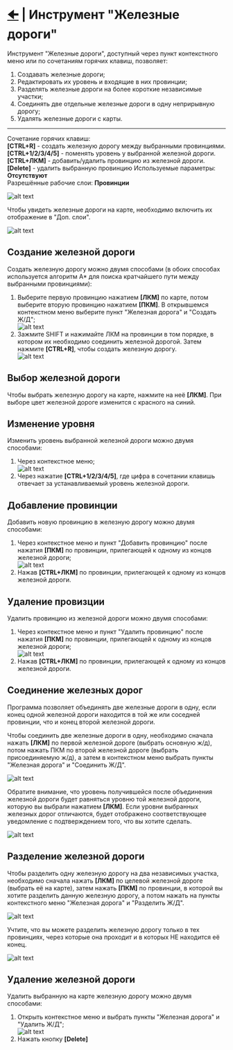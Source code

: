 # [🠈](../../lang=ru.md) | Инструмент "Железные дороги"

Инструмент "Железные дороги", доступный через пункт контекстного меню или по сочетаниям горячих клавиш, позволяет:
1. Создавать железные дороги;
2. Редактировать их уровень и входящие в них провинции;
3. Разделять железные дороги на более короткие независимые участки;
4. Соединять две отдельные железные дороги в одну неприрывную дорогу;
5. Удалять железные дороги с карты. 

---

Сочетание горячих клавиш: \
**[CTRL+R]** - создать железную дорогу между выбранными провинциями. \
**[CTRL+1/2/3/4/5]** - поменять уровень у выбранной железной дороги. \
**[CTRL+ЛКМ]** - добавить/удалить провинцию из железной дороги. \
**[Delete]** - удалить выбранную провинцию
Используемые параметры: **Отсутствуют** \
Разрешённые рабочие слои: **Провинции**

![alt text](_images/1_lang=ru.jpg)
    
Чтобы увидеть железные дороги на карте, необходимо включить их отображение в "Доп. слои".

![alt text](_images/0_lang=ru.jpg)

## Создание железной дороги
Создать железную дорогу можно двумя способами (в обоих способах используется алгоритм A* для поиска кратчайшего пути между выбранными провинциями):
1. Выберите первую провинцию нажатием **[ЛКМ]** по карте, потом выберите вторую провинцию нажатием **[ПКМ]**. В открывшемся контекстном меню выберите пункт "Железная дорога" и "Создать Ж/Д"; \
![alt text](_images/2_lang=ru.jpg)
2. Зажмите SHIFT и нажимайте ЛКМ на провинции в том порядке, в котором их необходимо соединить железной дорогой. Затем нажмите **[CTRL+R]**, чтобы создать железную дорогу. \
![alt text](_images/3_lang=ru.jpg)

## Выбор железной дороги
Чтобы выбрать железную дорогу на карте, нажмите на неё **[ЛКМ]**. При выборе цвет железной дороге изменится с красного на синий.

## Изменение уровня
Изменить уровень выбранной железной дороги можно двумя способами:
1. Через контекстное меню; \
![alt text](_images/4_lang=ru.jpg)
2. Через нажатие **[CTRL+1/2/3/4/5]**, где цифра в сочетании клавишь отвечает за устанавливаемый уровень железной дороги.

## Добавление провинции
Добавить новую провинцию в железную дорогу можно двумя способами:
1. Через контекстное меню и пункт "Добавить провинцию" после нажатия **[ПКМ]** по провинции, прилегающей к одному из концов железной дороги; \
![alt text](_images/5_lang=ru.jpg)
2. Нажав **[CTRL+ЛКМ]** по провинции, прилегающей к одному из концов железной дороги.

## Удаление провизции
Удалить провинцию из железной дороги можно двумя способами:
1. Через контекстное меню и пункт "Удалить провинцию" после нажатия **[ПКМ]** по провинции, прилегающей к одному из концов железной дороги; \
![alt text](_images/6_lang=ru.jpg)
2. Нажав **[CTRL+ЛКМ]** по провинции, прилегающей к одному из концов железной дороги.

## Соединение железных дорог
Программа позволяет объединять две железные дороги в одну, если конец одной железной дороги находится в той же или соседней провинции, что и конец второй железной дороги.

Чтобы соединить две железные дороги в одну, необходимо сначала нажать **[ЛКМ]** по первой железной дороге (выбрать основную ж/д), потом нажать ПКМ по второй железной дороге (выбрать присоединяемую ж/д), а затем в контекстном меню выбрать пункты "Железная дорога" и "Соединить Ж/Д".

![alt text](_images/7_lang=ru.jpg)

Обратите внимание, что уровень получившейся после объединения железной дороги будет равняться уровню той железной дороги, которую вы выбрали нажатием **[ЛКМ]**. Если уровни выбранных железных дорог отличаются, будет отображено соответствующее уведомление с подтверждением того, что вы хотите сделать.

![alt text](_images/8_lang=ru.jpg)

## Разделение железной дороги
Чтобы разделить одну железную дорогу на два независимых участка, необходимо сначала нажать **[ЛКМ]** по целевой железной дороге (выбрать её на карте), затем нажать **[ПКМ]** по провинции, в которой вы хотите разделить данную железную дорогу, а потом нажать на пункты контекстного меню "Железная дорога" и "Разделить Ж/Д".

![alt text](_images/9_lang=ru.jpg)

Учтите, что вы можете разделить железную дорогу только в тех провинциях, через которые она проходит и в которых НЕ находится её конец.

![alt text](_images/10_lang=ru.jpg)

## Удаление железной дороги
Удалить выбранную на карте железную дорогу можно двумя способами:
1. Открыть контекстное меню и выбрать пункты "Железная дорога" и "Удалить Ж/Д"; \
![alt text](_images/11_lang=ru.jpg)
2. Нажать кнопку **[Delete]**